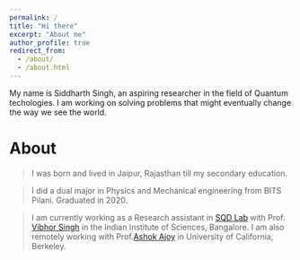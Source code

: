 ```yaml
---
permalink: /
title: "Hi there"
excerpt: "About me"
author_profile: true
redirect_from: 
  - /about/
  - /about.html
---
```

My name is Siddharth Singh, an aspiring researcher in the field of Quantum techologies. I am working on solving problems that might eventually change the way we see the world.

About
======
> I was born and lived in Jaipur, Rajasthan till my secondary education.

> I did a dual major in Physics and Mechanical engineering from BITS Pilani. Graduated in 2020.

> I am currently working as a Research assistant in [SQD Lab](https://sites.google.com/view/sqd-lab/home) with Prof. [Vibhor Singh](https://iiscprofiles.irins.org/profile/66393) in the Indian Institute of Sciences, Bangalore.  I am also remotely working with Prof.[Ashok Ajoy](http://www.cchem.berkeley.edu/aagrp/people.html) in University of California, Berkeley.









